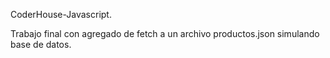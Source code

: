 CoderHouse-Javascript.

Trabajo final con agregado de fetch a un archivo productos.json simulando base de datos.